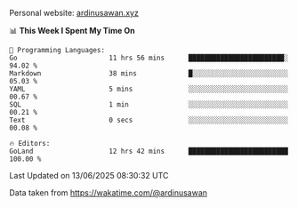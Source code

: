 Personal website: [ardinusawan.xyz](https://ardinusawan.xyz)

<!--START_SECTION:waka-->
📊 **This Week I Spent My Time On** 

```text
💬 Programming Languages: 
Go                       11 hrs 56 mins      ████████████████████████░   94.02 % 
Markdown                 38 mins             █░░░░░░░░░░░░░░░░░░░░░░░░   05.03 % 
YAML                     5 mins              ░░░░░░░░░░░░░░░░░░░░░░░░░   00.67 % 
SQL                      1 min               ░░░░░░░░░░░░░░░░░░░░░░░░░   00.21 % 
Text                     0 secs              ░░░░░░░░░░░░░░░░░░░░░░░░░   00.08 % 

🔥 Editors: 
GoLand                   12 hrs 42 mins      █████████████████████████   100.00 % 
```


 Last Updated on 13/06/2025 08:30:32 UTC
<!--END_SECTION:waka-->
Data taken from https://wakatime.com/@ardinusawan
